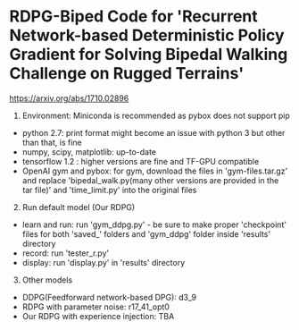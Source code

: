 # RDPG-Biped Code for 'Recurrent Network-based Deterministic Policy Gradient for Solving Bipedal Walking Challenge on Rugged Terrains'
https://arxiv.org/abs/1710.02896

1) Environment: Miniconda is recommended as pybox does not support pip
- python 2.7: print format might become an issue with python 3 but other than that, is fine
- numpy, scipy, matplotlib: up-to-date
- tensorflow 1.2 : higher versions are fine and TF-GPU compatible
- OpenAI gym and pybox: for gym, download the files in 'gym-files.tar.gz' and replace 'bipedal_walk.py(many other versions are provided in the tar file)' and 'time_limit.py' into the original files

2) Run default model (Our RDPG)
- learn and run: run 'gym_ddpg.py' - be sure to make proper 'checkpoint' files for both 'saved_' folders and 'gym_ddpg' folder inside 'results' directory
- record: run 'tester_r.py'
- display: run 'display.py' in 'results' directory

3) Other models
- DDPG(Feedforward network-based DPG): d3_9
- RDPG with parameter noise: r17_41_opt0
- Our RDPG with experience injection: TBA
